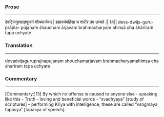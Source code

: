 ### Prose 
 --- 
देवद्विजगुरुप्राज्ञपूजनं शौचमार्जवम् |
ब्रह्मचर्यमहिंसा च शारीरं तप उच्यते || 14||
deva-dwija-guru-prājña- pūjanaṁ śhaucham ārjavam
brahmacharyam ahinsā cha śhārīraṁ tapa uchyate

### Translation 
 --- 
devadvijaguruprajnapujanam shouchamarjavam brahmacharyamahimsa cha shariram tapa uchyate

### Commentary 
 --- 
[Commentary:]15) By which no offense is caused to anyone else - speaking like this - Truth - loving and beneficial words - “svadhyaya” [study of scriptures] - performing Kriya with intelligence; these are called “vangmaya tapasya” [tapasya of speech].